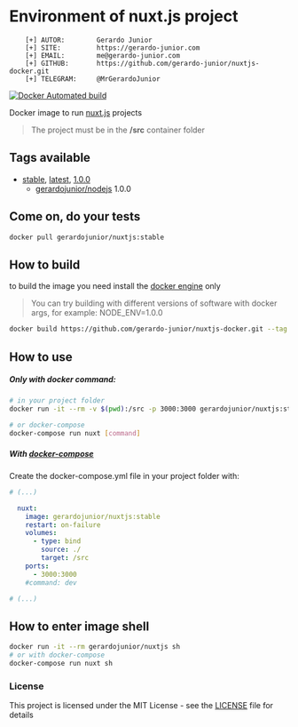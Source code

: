 # Environment of nuxt.js project 

```
    [+] AUTOR:        Gerardo Junior
    [+] SITE:         https://gerardo-junior.com
    [+] EMAIL:        me@gerardo-junior.com
    [+] GITHUB:       https://github.com/gerardo-junior/nuxtjs-docker.git
    [+] TELEGRAM:     @MrGerardoJunior
```

[![Docker Automated build](https://img.shields.io/docker/automated/jrottenberg/ffmpeg.svg)](https://hub.docker.com/r/gerardojunior/nuxtjs)

Docker image to run [nuxt.js](https://nuxtjs.org) projects

> The project must be in the **/src** container folder 
## Tags available

- [stable](https://github.com/gerardo-junior/nuxtjs-docker/blob/master/Dockerfile), [latest](https://github.com/gerardo-junior/nuxtjs-docker/blob/develop/Dockerfile), [1.0.0](https://github.com/gerardo-junior/nuxtjs-docker/blob/1.0.0/Dockerfile)
  - [gerardojunior/nodejs](https://hub.docker.com/r/gerardojunior/nodejs) 1.0.0

## Come on, do your tests

```bash
docker pull gerardojunior/nuxtjs:stable
```
## How to build

to build the image you need install the [docker engine](https://www.docker.com/) only

> You can try building with different versions of software with docker args, for example: NODE_ENV=1.0.0

```bash
docker build https://github.com/gerardo-junior/nuxtjs-docker.git --tag gerardojunior/nuxtjs
```

## How to use

##### Only with docker command:

```bash
# in your project folder
docker run -it --rm -v $(pwd):/src -p 3000:3000 gerardojunior/nuxtjs:stable [command]

# or docker-compose
docker-compose run nuxt [command]
```
##### With [docker-compose](https://docs.docker.com/compose/)

Create the docker-compose.yml file  in your project folder with:

```yml
# (...)

  nuxt:
    image: gerardojunior/nuxtjs:stable
    restart: on-failure
    volumes:
      - type: bind
        source: ./
        target: /src
    ports:
      - 3000:3000
    #command: dev

# (...)
```

## How to enter image shell
 
```bash
docker run -it --rm gerardojunior/nuxtjs sh
# or with docker-compose
docker-compose run nuxt sh
```

### License  
This project is licensed under the MIT License - see the [LICENSE](LICENSE) file for details
